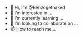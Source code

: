 - 👋 Hi, I’m @Renzogethaked
- 👀 I’m interested in ...
- 🌱 I’m currently learning ...
- 💞️ I’m looking to collaborate on ...
- 📫 How to reach me ...

<!---
Renzogethaked/Renzogethaked is a ✨ special ✨ repository because its `README.md` (this file) appears on your GitHub profile.
You can click the Preview link to take a look at your changes.
--->

